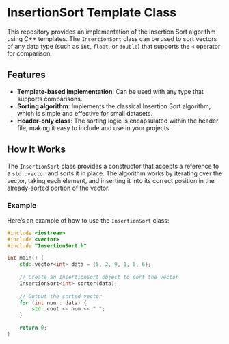 # InsertionSort Template Class

This repository provides an implementation of the Insertion Sort algorithm using C++ templates. The `InsertionSort` class can be used to sort vectors of any data type (such as `int`, `float`, or `double`) that supports the `<` operator for comparison.

## Features

- **Template-based implementation**: Can be used with any type that supports comparisons.
- **Sorting algorithm**: Implements the classical Insertion Sort algorithm, which is simple and effective for small datasets.
- **Header-only class**: The sorting logic is encapsulated within the header file, making it easy to include and use in your projects.

## How It Works

The `InsertionSort` class provides a constructor that accepts a reference to a `std::vector` and sorts it in place. The algorithm works by iterating over the vector, taking each element, and inserting it into its correct position in the already-sorted portion of the vector.

### Example

Here’s an example of how to use the `InsertionSort` class:

```cpp
#include <iostream>
#include <vector>
#include "InsertionSort.h"

int main() {
    std::vector<int> data = {5, 2, 9, 1, 5, 6};
    
    // Create an InsertionSort object to sort the vector
    InsertionSort<int> sorter(data);
    
    // Output the sorted vector
    for (int num : data) {
        std::cout << num << " ";
    }

    return 0;
}
